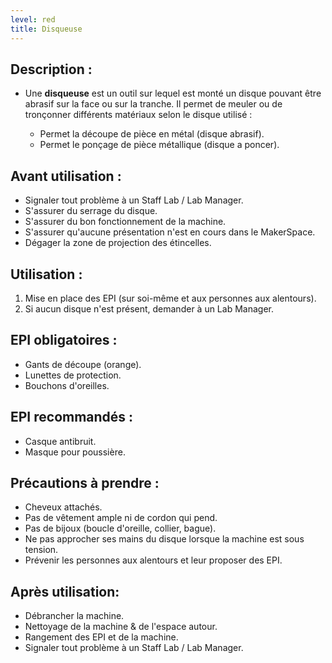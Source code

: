 ```yaml
---
level: red
title: Disqueuse
---
```



## Description : 

- Une **disqueuse**  est un outil sur lequel est monté un disque pouvant être abrasif sur la face ou sur la tranche.
  Il permet de meuler ou de tronçonner différents matériaux selon le disque utilisé  :

    - Permet la découpe de pièce en métal (disque abrasif).
    - Permet le ponçage de pièce métallique (disque a poncer).


## Avant utilisation : 

- Signaler tout problème à un Staff Lab / Lab Manager.
- S'assurer du serrage du disque.
- S'assurer du bon fonctionnement de la machine.
- S'assurer qu'aucune présentation n'est en cours dans le MakerSpace.
- Dégager la zone de projection des étincelles.

## Utilisation : 

1. Mise en place des EPI (sur soi-même et aux personnes aux alentours). 
2. Si aucun disque n'est présent, demander à un Lab Manager. 

## EPI obligatoires : 

- Gants de découpe (orange).
- Lunettes de protection.
- Bouchons d'oreilles.

## EPI recommandés : 

 - Casque antibruit.
 - Masque pour poussière.

## Précautions à prendre : 

- Cheveux attachés.
- Pas de vêtement ample ni de cordon qui pend.
- Pas de bijoux (boucle d'oreille, collier, bague).
- Ne pas approcher ses mains du disque lorsque la machine est sous tension.
- Prévenir les personnes aux alentours et leur proposer des EPI.

## Après utilisation: 

- Débrancher la machine.
- Nettoyage de la machine & de l'espace autour.
- Rangement des EPI et de la machine.
- Signaler tout problème à un Staff Lab / Lab Manager.
